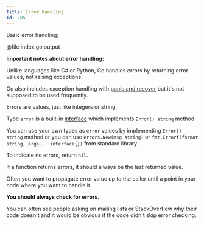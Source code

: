 ```yaml
---
Title: Error handling
Id: 785
---
```

Basic error handling:

@file index.go output

**Important notes about error handling:**

Unlike languages like C# or Python, Go handles errors by returning error values, not raising exceptions.

Go also includes exception handling with [panic and recover](ch-4350) but it's not supposed to be used frequently.

Errors are values, just like integers or string.

Type `error` is a built-in [interface](ch-1221) which implements `Error() string` method.

You can use your own types as `error` values by implementing `Error() string` method or you can use `errors.New(msg string)` or `fmt.Errorf(format string, args... interface{})` from standard library.

To indicate no errors, return `nil`.

If a function returns errors, it should always be the last returned value.

Often you want to propagate error value up to the caller until a point in your code where you want to handle it.

**You should always check for errors.**

You can often see people asking on mailing lists or StackOverflow why their code doesn't and it would be obvious if the code didn't skip error checking.

